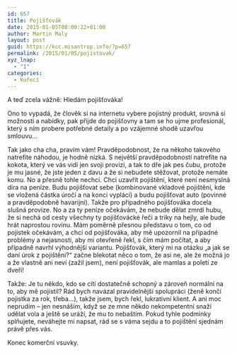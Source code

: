 ```yaml
---
id: 657
title: Pojišťovák
date: 2015-01-05T08:00:22+01:00
author: Martin Maly
layout: post
guid: https://kcc.misantrop.info/?p=657
permalink: /2015/01/05/pojistovak/
xyz_lnap:
  - "1"
categories:
  - Kuřecí
---
```

A teď zcela vážně: Hledám pojišťováka!

Ono to vypadá, že člověk si na internetu vybere pojistný produkt, srovná si možnosti a nabídky, pak přijde do pojišťovny a tam se ho ujme profesionál, který s ním probere potřebné detaily a po vzájemné shodě uzavřou smlouvu&#8230;

Tak jako cha cha, pravím vám! Pravděpodobnost, že na někoho takového natrefíte náhodou, je hodně nízká. S největší pravděpodobností natrefíte na kokota, který ve vás vidí jen svoji provizi, a tak to dře jak pes čubu, protože je mu jasné, že jste jeden z davu a že si nebudete stěžovat, protože nemáte komu. No a přesně tohle nechci. Chci uzavřít pojištění, které není nesmyslná díra na peníze. Budu pojišťovat sebe (kombinované vkladové pojištění, kde se vložená částka úročí a na konci vyplácí) a budu pojišťovat auto (povinné a pravděpodobně havarijní). Takže pro případného pojišťováka docela slušná provize. No a za ty peníze očekávám, že nebude dělat zmrdí hubu, že si nechá od cesty všechny ty pojišťovácké řeči a triky na hejly, ale bude hrát naprostou rovinu. Mám poměrně přesnou představu o tom, co od pojistek očekávám, a chci od pojišťováka, aby mě upozornil na případné problémy a nejasnosti, aby mi otevřeně řekl, s čím mám počítat, a aby případně navrhl výhodnější variantu. Pojišťovák, který mi na otázku &#8222;a jak se daní úrok z pojištění?&#8220; začne blekotat něco o tom, že asi ne, ale že možná jo a že vlastně ani neví (zažil jsem), není pojišťovák, ale mamlas a poletí ze dveří!

Takže: Je tu někdo, kdo se cítí dostatečně schopný a zároveň normální na to, aby mě pojistil? Rád bych navázal pravidelnější spolupráci (ženě končí pojistka za rok, třeba&#8230;), takže jsem, bych řekl, lukrativní klient. A ani moc neprudím &#8211; jen nesnáším, když se ze mne někdo nekompetentní snaží udělat vola a ještě se uráží, že mu to nebaštím. Pokud tyhle podmínky splňujete, neváhejte mi napsat, rád se s váma sejdu a to pojištění sjednám právě přes vás.

Konec komerční vsuvky.